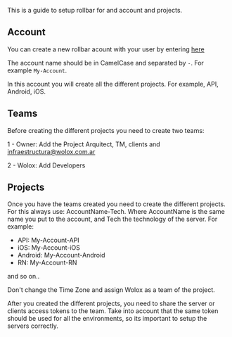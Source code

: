 This is a guide to setup rollbar for and account and projects.

## Account

You can create a new rollbar acount with your user by entering [here](https://rollbar.com/account/create/)

The account name should be in CamelCase and separated by `-`. For example `My-Account`.

In this account you will create all the different projects. For example, API, Android, iOS.

## Teams

Before creating the different projects you need to create two teams:

1 - Owner: Add the Project Arquitect, TM, clients and infraestructura@wolox.com.ar

2 - Wolox: Add Developers

## Projects

Once you have the teams created you need to create the different projects. For this always use: AccountName-Tech. Where AccountName is the same name you put to the account, and Tech the technology of the server. For example:

- API: My-Account-API
- iOS: My-Account-iOS
- Android: My-Account-Android
- RN: My-Account-RN

and so on..

Don't change the Time Zone and assign Wolox as a team of the project.

After you created the different projects, you need to share the server or clients access tokens to the team. Take into account that the same token should be used for all the environments, so its important to setup the servers correctly.
